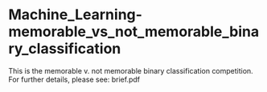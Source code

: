 # Machine_Learning-memorable_vs_not_memorable_binary_classification
This is the memorable v. not memorable binary classification competition.
For further details, please see: brief.pdf
